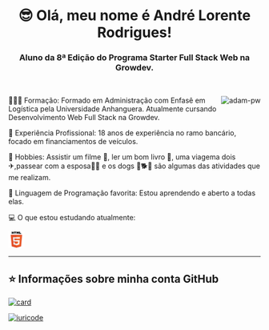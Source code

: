 <h1 align="center">😎 Olá, meu nome é <strong>André Lorente Rodrigues!</strong></h1>

<h3 align="center">Aluno da 8&ordf; Edição do Programa Starter Full Stack Web na Growdev.</h3> 
<br>
<p><img align="right" src="https://github.com/Adam-pw/Adam-pw/blob/main/animation_500_kxa883sd.gif" alt="adam-pw" /></p>

👨🏻‍🎓 Formação: Formado em Administração com Enfasê em Logística pela Universidade Anhanguera. Atualmente cursando Desenvolvimento Web Full Stack na Growdev.

💬 Experiência Profissional: 18 anos de experiência no ramo bancário, focado em financiamentos de veículos.

🥳 Hobbies: Assistir um filme 🎥, ler um bom livro 📕,  uma viagema dois ✈,passear com a esposa👩🏻 e os dogs 🐶🐕🐩 são algumas das atividades que me realizam.

🚀 Linguagem de Programação favorita: Estou aprendendo e aberto a todas elas.

💻 O que estou estudando atualmente: 
<br>

<code><img height="32" src="https://raw.githubusercontent.com/github/explore/80688e429a7d4ef2fca1e82350fe8e3517d3494d/topics/html/html.png" alt="HTML5"/></code>

---

## ⭐ Informações sobre minha conta GitHub

<!--
**Andreloren/Andreloren** is a ✨ _special_ ✨ repository because its `README.md` (this file) appears on your GitHub profile.

Here are some ideas to get you started:

- 🔭 I’m currently working on ...
- 🌱 I’m currently learning ...
- 👯 I’m looking to collaborate on ...
- 🤔 I’m looking for help with ...
- 💬 Ask me about ...
- 📫 How to reach me: ...
- 😄 Pronouns: ...
- ⚡ Fun fact: ...
-->
[![card](https://github-readme-stats.vercel.app/api?username=Andreloren&theme=dark&show_icons=true)](https://github.com/Andreloren/)

[![iuricode](https://github-readme-stats.vercel.app/api/top-langs/?username=Andreloren&hide=html&layout=compact=true&theme=default)](https://github.com/Andreloren/)
